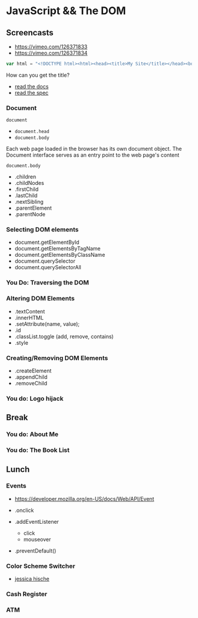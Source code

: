 # JavaScript && The DOM

## Screencasts

- https://vimeo.com/126371833
- https://vimeo.com/126371834

```js
var html = "<!DOCTYPE html><html><head><title>My Site</title></head><body></body></html>"; // lol
```

How can you get the title?

- [read the docs](https://developer.mozilla.org/en-US/docs/Web/API/Document_Object_Model/Introduction)
- [read the spec](http://www.w3.org/TR/dom/#nodes)

### Document

`document`
  - `document.head`
  - `document.body`

Each web page loaded in the browser has its own document object. The Document interface serves as an entry point to the web page's content 

`document.body`
  - .children
  - .childNodes
  - .firstChild
  - .lastChild
  - .nextSibling
  - .parentElement
  - .parentNode

### Selecting DOM elements

- document.getElementById
- document.getElementsByTagName
- document.getElementsByClassName
- document.querySelector
- document.querySelectorAll

### You Do: Traversing the DOM

### Altering DOM Elements

- .textContent
- .innerHTML
- .setAttribute(name, value);
- .id
- .classList.toggle (add, remove, contains)
- .style

### Creating/Removing DOM Elements

- .createElement
- .appendChild
- .removeChild

### You do: Logo hijack

## Break

### You do: About Me

### You do: The Book List

## Lunch

### Events
- https://developer.mozilla.org/en-US/docs/Web/API/Event

- .onclick
- .addEventListener
  - click
  - mouseover
- .preventDefault()

### Color Scheme Switcher

- [jessica hische](http://jessicahische.is/)

### Cash Register

### ATM
